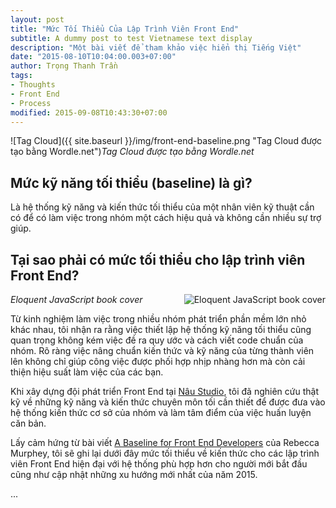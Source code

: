 ```yaml
---
layout: post
title: "Mức Tối Thiểu Của Lập Trình Viên Front End"
subtitle: A dummy post to test Vietnamese text display
description: "Một bài viết để tham khảo việc hiển thị Tiếng Việt"
date: "2015-08-10T10:04:00.003+07:00"
author: Trọng Thanh Trần
tags:
- Thoughts
- Front End
- Process
modified: 2015-09-08T10:43:30+07:00
---
```

![Tag Cloud]({{ site.baseurl }}/img/front-end-baseline.png "Tag Cloud được tạo bằng Wordle.net")_Tag Cloud được tạo bằng Wordle.net_

## Mức kỹ năng tối thiểu (baseline) là gì?

Là hệ thống kỹ năng và kiến thức tối thiểu của một nhân viên kỹ thuật cần có để có làm việc trong nhóm một cách hiệu quả và không cần nhiều sự trợ giúp.

## Tại sao phải có mức tối thiểu cho lập trình viên Front End?

<img align="right" src="{{ site.baseurl }}/img/eloquent-javascript-cover.png" alt="Eloquent JavaScript book cover" />_Eloquent JavaScript book cover_

Từ kinh nghiệm làm việc trong nhiều nhóm phát triển phần mềm lớn nhỏ khác nhau, tôi nhận ra rằng việc thiết lập hệ thống kỹ năng tối thiểu cũng quan trọng không kém việc đề ra quy ước và cách viết code chuẩn của nhóm. Rõ ràng việc nâng chuẩn kiến thức và kỹ năng của từng thành viên lên không chỉ giúp công việc được phối hợp nhịp nhàng hơn mà còn cải thiện hiệu suất làm việc của các bạn.

Khi xây dựng đội phát triển Front End tại [Nâu Studio](https://naustud.io), tôi đã nghiên cứu thật kỹ về những kỹ năng và kiến thức chuyên môn tối cần thiết để được đưa vào hệ thống kiến thức cơ sở của nhóm và làm tâm điểm của việc huấn luyện căn bản.

Lấy cảm hứng từ bài viết [A Baseline for Front End Developers](http://rmurphey.com/blog/2012/04/12/a-baseline-for-front-end-developers/) của Rebecca Murphey, tôi sẽ ghi lại dưới đây mức tối thiểu về kiến thức cho các lập trình viên Front End hiện đại với hệ thống phù hợp hơn cho người mới bắt đầu cũng như cập nhật những xu hướng mới nhất của năm 2015.

...

